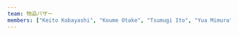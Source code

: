 ```yaml
---
team: 物品バザー
members: ["Keito Kobayashi", "Koume Otake", "Tsumugi Ito", "Yua Mimura", "Moa Nakanishi", "Yutaro Nagai", "Chihiro Tanaka", "Kiko Ochiai", "Keigo Takenaka", "Kanou Hakuya", "Koshiro Kurata", "Moeka Takeno", "Konoha Morikawa", "Yuna Ito"]
---
```

